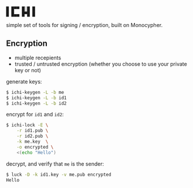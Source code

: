 
    █ █▀▀ █░█ █
    █ █▄▄ █▀█ █

simple set of tools for signing / encryption,
built on Monocypher.

Encryption
----------

 - multiple recepients
 - trusted / untrusted encryption (whether you choose to
   use your private key or not)

generate keys:

```sh
$ ichi-keygen -L -b me
$ ichi-keygen -L -b id1
$ ichi-keygen -L -b id2
```

encrypt for `id1` and `id2`:

```sh
$ ichi-lock -E \
    -r id1.pub \
    -r id2.pub \
    -k me.key  \
    -o encrypted \
    <(echo "Hello")
```

decrypt, and verify that `me` is the sender:

```sh
$ luck -D -k id1.key -v me.pub encrypted
Hello
```
